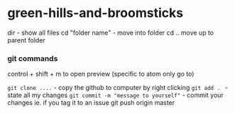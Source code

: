 # green-hills-and-broomsticks


dir - show all files
cd "folder name" - move into folder
cd .. move up to parent folder

### git commands

control + shift + m to open preview (specific to atom only go to)

`git clone ....` -  copy the github to computer by right clicking
`git add . ` - state all my changes
`git commit -m "message to yourself"` - commit your changes ie. if you tag it to an issue
git push origin master
